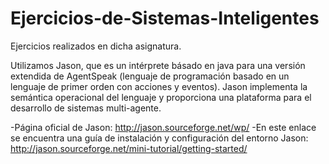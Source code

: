 # Ejercicios-de-Sistemas-Inteligentes
Ejercicios realizados en dicha asignatura.

Utilizamos Jason, que es un intérprete básado en java para una versión extendida de AgentSpeak (lenguaje de programación basado en un lenguaje de primer orden con acciones y eventos). Jason implementa la semántica operacional del lenguaje y proporciona una plataforma para el desarrollo de sistemas multi-agente.

-Página oficial de Jason:
  http://jason.sourceforge.net/wp/
-En este enlace se encuentra una guía de instalación y configuración del entorno Jason: 
  http://jason.sourceforge.net/mini-tutorial/getting-started/
